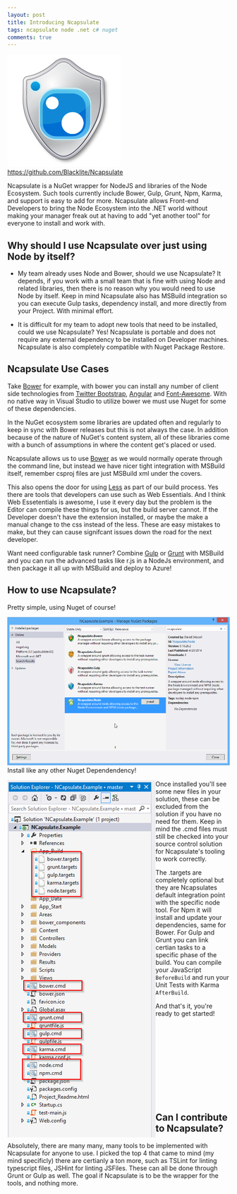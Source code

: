 ```yaml
---
layout: post
title: Introducing Ncapsulate
tags: ncapsulate node .net c# nuget
comments: true
---
```


![logo](https://raw.githubusercontent.com/Blacklite/NCapsulate/master/logo-large.png)
https://github.com/Blacklite/Ncapsulate

Ncapsulate is a NuGet wrapper for NodeJS and libraries of the Node Ecosystem.  Such tools currently include Bower, Gulp, Grunt, Npm, Karma, and support is easy to add for more.  Ncapsulate allows Front-end Developers to bring the Node Ecosystem into the .NET world without making your manager freak out at having to add "yet another tool" for everyone to install and work with.


## Why should I use Ncapsulate over just using Node by itself?
* My team already uses Node and Bower, should we use Ncapsulate?
It depends, if you work with a small team that is fine with using Node and related libraries, then there is no reason why you would need to use Node by itself.  Keep  in mind Ncapsulate also has MSBuild integration so you can execute Gulp tasks, dependency install, and more directly from your Project. With minimal effort.

* It is difficult for my team to adopt new tools that need to be installed, could we use Ncapsulate?
Yes!  Ncapsulate is portable and does not require any external dependency to be installed on Developer machines.  Ncapsulate is also completely compatible with Nuget Package Restore.


## Ncapsulate Use Cases


Take [Bower](bower) for example, with bower you can install any number of client side technologies from [Twitter Bootstrap](bootstrap), [Angular](angular) and [Font-Awesome](font-awesome).  With no native way in Visual Studio to utilize bower we must use Nuget for some of these dependencies.

In the NuGet ecosystem some libraries are updated often and regularly to keep in sync with Bower releases but this is not always the case.  In addition because of the nature of NuGet's content system, all of these libraries come with a bunch of assumptions in where the content get's  placed or used.

Ncapsulate allows us to use [Bower](bower) as we would normally operate through the command line, but instead we have nicer tight integration with MSBuild itself, remember csproj files are just MSBuild xml under the covers.




This also opens the door for using [Less](less) as part of our build process.  Yes there are tools that developers can use such as Web Essentials.  And I think Web Essetentials is awesome, I use it every day but the problem is the Editor can compile these things for us, but the build server cannot.  If the Developer doesn't have the extension installed, or maybe the make a manual change to the css instead of the less.  These are easy mistakes to make, but they can cause signifcant issues down the road for the next developer.


Want need configurable task runner?  Combine [Gulp](gulp) or [Grunt](grunt) with MSBuild and you can run the advanced tasks like r.js in a NodeJs environment, and then package it all up with MSBuild and deploy to Azure!


## How to use Ncapsulate?
Pretty simple, using Nuget of course!

![Nuget Search](/public/introducing-ncapsulate/2014-04-20%2000_01_41-ncapsulate.example%20-%20manage%20nuget%20packages.png)
Install like any other Nuget Dependendency!

<span style="float:left">
    <img src="/public/introducing-ncapsulate/2014-04-20 00_12_43-master-NCapsulate.Example.png" />
</span>
Once installed you'll see some new files in your solution, these can be excluded from the solution if you have no need for them.  Keep in mind the .cmd files must still be checked into your source control solution for Ncapsulate's tooling to work correctly.

The .targets are completely optional but they are Ncapsulates default integration point with the specific node tool.  For Npm it will install and update your dependencies, same for Bower.  For Gulp and Grunt you can link certian tasks to a specific phase of the build.  You can compile your JavaScript `BeforeBuild` and run your Unit Tests with Karma `AfterBuild`.

And that's it, you're ready to get started!

<p>&nbsp;</p><p>&nbsp;</p><p>&nbsp;</p><p>&nbsp;</p><p>&nbsp;</p><p>&nbsp;</p>

## Can I contribute to Ncapsulate?
Absolutely, there are many many, many tools to be implemented with Ncapsulate for anyone to use.  I picked the top 4 that came to mind (my mind specificly) there are certianly a ton more, such as TSLint for linting typescript files, JSHint for linting JSFiles.  These can all be done through Grunt or Gulp as well.  The goal if Ncapsulate is to be the wrapper for the tools, and nothing more.


[grunt]: http://gruntjs.com
[gulp]: http://gulpjs.com/
[less]: http://lesscss.org/
[bower]: http://bower.io/
[bootstrap]: http://getbootstrap.com
[angular]: https://angularjs.org/
[font-awesome]: http://fortawesome.github.io/Font-Awesome/
